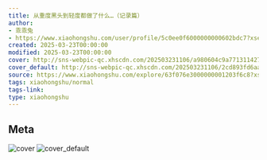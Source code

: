 ```yaml
---
title: 从重度黑头到轻度都做了什么…（记录篇）
author:
- 乖乖兔
- https://www.xiaohongshu.com/user/profile/5c0ee0f6000000000602bdc7?xsec_token=undefined
created: 2025-03-23T00:00:00
modified: 2025-03-23T00:00:00
cover: http://sns-webpic-qc.xhscdn.com/202503231106/a980604c9a771311427d0d17dca6162b/1000g00822i30m48fs0404buvkcgfdfe77unjj6g!nc_n_webp_prv_1
cover_default: http://sns-webpic-qc.xhscdn.com/202503231106/2cd893fd6aa5fad4e665953767e1f061/1000g00822i30m48fs0404buvkcgfdfe77unjj6g!nc_n_webp_mw_1
source: https://www.xiaohongshu.com/explore/63f076e3000000001203f6c8?xsec_token=ABzOItZ7sJNTMpqjn54DfT1q-4eHOkcps8-03ExmzDrvY=
tags: xiaohongshu/normal
tags-link:
type: xiaohongshu
---
```


## Meta

![cover](http://sns-webpic-qc.xhscdn.com/202503231106/a980604c9a771311427d0d17dca6162b/1000g00822i30m48fs0404buvkcgfdfe77unjj6g!nc_n_webp_prv_1)
![cover_default](http://sns-webpic-qc.xhscdn.com/202503231106/2cd893fd6aa5fad4e665953767e1f061/1000g00822i30m48fs0404buvkcgfdfe77unjj6g!nc_n_webp_mw_1)
